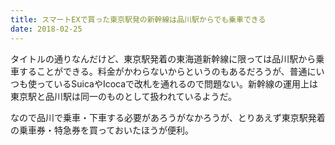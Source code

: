 ```yaml
---
title: スマートEXで買った東京駅発の新幹線は品川駅からでも乗車できる
date: 2018-02-25
---
```


タイトルの通りなんだけど、東京駅発着の東海道新幹線に限っては品川駅から乗車することができる。料金がかわらないからというのもあるだろうが、普通にいつも使っているSuicaやIcocaで改札を通れるので問題ない。新幹線の運用上は東京駅と品川駅は同一のものとして扱われているようだ。

なので品川で乗車・下車する必要があろうがなかろうが、とりあえず東京駅発着の乗車券・特急券を買っておいたほうが便利。